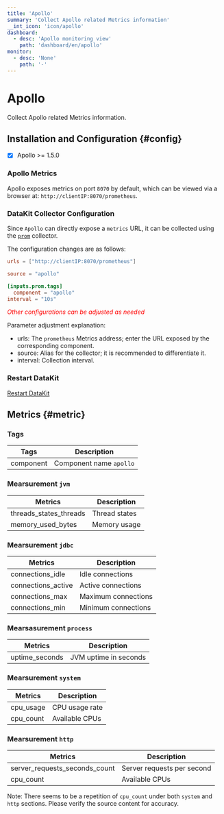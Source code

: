 ```yaml
---
title: 'Apollo'
summary: 'Collect Apollo related Metrics information'
__int_icon: 'icon/apollo'
dashboard:
  - desc: 'Apollo monitoring view'
    path: 'dashboard/en/apollo'
monitor:
  - desc: 'None'
    path: '-'
---
```


<!-- markdownlint-disable MD025 -->
# Apollo
<!-- markdownlint-enable -->

Collect Apollo related Metrics information.

## Installation and Configuration {#config}

- [x] Apollo >= 1.5.0

### Apollo Metrics

Apollo exposes metrics on port `8070` by default, which can be viewed via a browser at: `http://clientIP:8070/prometheus`.

### DataKit Collector Configuration

Since `Apollo` can directly expose a `metrics` URL, it can be collected using the [`prom`](./prom.md) collector.

The configuration changes are as follows:

```toml
urls = ["http://clientIP:8070/prometheus"]

source = "apollo"

[inputs.prom.tags]
  component = "apollo"
interval = "10s"
```

<!-- markdownlint-disable MD033 -->
<font color="red">*Other configurations can be adjusted as needed*</font>
<!-- markdownlint-enable -->

Parameter adjustment explanation:

<!-- markdownlint-disable MD004 -->
- urls: The `prometheus` Metrics address; enter the URL exposed by the corresponding component.
- source: Alias for the collector; it is recommended to differentiate it.
- interval: Collection interval.

<!-- markdownlint-enable -->
### Restart DataKit

[Restart DataKit](../datakit/datakit-service-how-to.md#manage-service)

## Metrics {#metric}

### Tags

| Tags       | Description        |
|------------|--------------------|
| component  | Component name `apollo` |

### Mearsurement `jvm`

| Metrics                | Description     |
|------------------------|-----------------|
| threads_states_threads | Thread states   |
| memory_used_bytes      | Memory usage    |

### Mearsurement `jdbc`

| Metrics             | Description   |
|---------------------|---------------|
| connections_idle    | Idle connections |
| connections_active  | Active connections |
| connections_max     | Maximum connections |
| connections_min     | Minimum connections |

### Mearsasurement `process`

| Metrics           | Description   |
|-------------------|---------------|
| uptime_seconds    | JVM uptime in seconds |

### Mearsurement `system`

| Metrics     | Description   |
|-------------|---------------|
| cpu_usage   | CPU usage rate |
| cpu_count   | Available CPUs |

### Mearsurement `http`

| Metrics                      | Description         |
|------------------------------|---------------------|
| server_requests_seconds_count | Server requests per second |
| cpu_count                    | Available CPUs |

Note: There seems to be a repetition of `cpu_count` under both `system` and `http` sections. Please verify the source content for accuracy.
